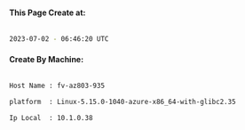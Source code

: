 
   
#### This Page Create at:

```bash

2023-07-02 - 06:46:20 UTC

```

#### Create By Machine:

```bash

Host Name : fv-az803-935

platform  : Linux-5.15.0-1040-azure-x86_64-with-glibc2.35

Ip Local  : 10.1.0.38

```

